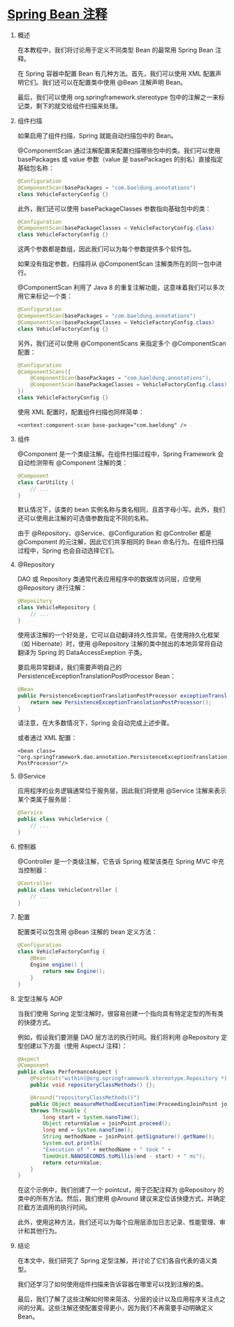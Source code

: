 # [Spring Bean 注释](https://www.baeldung.com/spring-bean-annotations)

1. 概述

    在本教程中，我们将讨论用于定义不同类型 Bean 的最常用 Spring Bean 注释。

    在 Spring 容器中配置 Bean 有几种方法。首先，我们可以使用 XML 配置声明它们。我们还可以在配置类中使用 @Bean 注解声明 Bean。

    最后，我们可以使用 org.springframework.stereotype 包中的注解之一来标记类，剩下的就交给组件扫描来处理。

2. 组件扫描

    如果启用了组件扫描，Spring 就能自动扫描包中的 Bean。

    @ComponentScan 通过注解配置来配置扫描哪些包中的类。我们可以使用 basePackages 或 value 参数（value 是 basePackages 的别名）直接指定基础包名称：

    ```java
    @Configuration
    @ComponentScan(basePackages = "com.baeldung.annotations")
    class VehicleFactoryConfig {}
    ```

    此外，我们还可以使用 basePackageClasses 参数指向基础包中的类：

    ```java
    @Configuration
    @ComponentScan(basePackageClasses = VehicleFactoryConfig.class)
    class VehicleFactoryConfig {}
    ```

    这两个参数都是数组，因此我们可以为每个参数提供多个软件包。

    如果没有指定参数，扫描将从 @ComponentScan 注解类所在的同一包中进行。

    @ComponentScan 利用了 Java 8 的重复注解功能，这意味着我们可以多次用它来标记一个类：

    ```java
    @Configuration
    @ComponentScan(basePackages = "com.baeldung.annotations")
    @ComponentScan(basePackageClasses = VehicleFactoryConfig.class)
    class VehicleFactoryConfig {}
    ```

    另外，我们还可以使用 @ComponentScans 来指定多个 @ComponentScan 配置：

    ```java
    @Configuration
    @ComponentScans({ 
        @ComponentScan(basePackages = "com.baeldung.annotations"), 
        @ComponentScan(basePackageClasses = VehicleFactoryConfig.class)
    })
    class VehicleFactoryConfig {}
    ```

    使用 XML 配置时，配置组件扫描也同样简单：

    `<context:component-scan base-package="com.baeldung" />` 

3. 组件

    @Component 是一个类级注解。在组件扫描过程中，Spring Framework 会自动检测带有 @Component 注解的类：

    ```java
    @Component
    class CarUtility {
        // ...
    }
    ```

    默认情况下，该类的 bean 实例名称与类名相同，且首字母小写。此外，我们还可以使用此注解的可选值参数指定不同的名称。

    由于 @Repository、@Service、@Configuration 和 @Controller 都是 @Component 的元注解，因此它们共享相同的 Bean 命名行为。在组件扫描过程中，Spring 也会自动选择它们。

4. @Repository

    DAO 或 Repository 类通常代表应用程序中的数据库访问层，应使用 @Repository 进行注解：

    ```java
    @Repository
    class VehicleRepository {
        // ...
    }
    ```

    使用该注解的一个好处是，它可以自动翻译持久性异常。在使用持久化框架（如 Hibernate）时，使用 @Repository 注解的类中抛出的本地异常将自动翻译为 Spring 的 DataAccessExeption 子类。

    要启用异常翻译，我们需要声明自己的 PersistenceExceptionTranslationPostProcessor Bean：

    ```java
    @Bean
    public PersistenceExceptionTranslationPostProcessor exceptionTranslation() {
        return new PersistenceExceptionTranslationPostProcessor();
    }
    ```

    请注意，在大多数情况下，Spring 会自动完成上述步骤。

    或者通过 XML 配置：

    `<bean class= "org.springframework.dao.annotation.PersistenceExceptionTranslationPostProcessor"/>`

5. @Service

    应用程序的业务逻辑通常位于服务层，因此我们将使用 @Service 注解来表示某个类属于服务层：

    ```java
    @Service
    public class VehicleService {
        // ...
    }
    ```

6. 控制器

    @Controller 是一个类级注解，它告诉 Spring 框架该类在 Spring MVC 中充当控制器：

    ```java
    @Controller
    public class VehicleController {
        // ...
    }
    ```

7. 配置

    配置类可以包含用 @Bean 注解的 bean 定义方法：

    ```java
    @Configuration
    class VehicleFactoryConfig {
        @Bean
        Engine engine() {
            return new Engine();
        }
    }
    ```

8. 定型注解与 AOP

    当我们使用 Spring 定型注解时，很容易创建一个指向具有特定定型的所有类的快捷方式。

    例如，假设我们要测量 DAO 层方法的执行时间。我们将利用 @Repository 定型创建以下方面（使用 AspectJ 注释）：

    ```java
    @Aspect
    @Component
    public class PerformanceAspect {
        @Pointcut("within(@org.springframework.stereotype.Repository *)")
        public void repositoryClassMethods() {};

        @Around("repositoryClassMethods()")
        public Object measureMethodExecutionTime(ProceedingJoinPoint joinPoint) 
        throws Throwable {
            long start = System.nanoTime();
            Object returnValue = joinPoint.proceed();
            long end = System.nanoTime();
            String methodName = joinPoint.getSignature().getName();
            System.out.println(
            "Execution of " + methodName + " took " + 
            TimeUnit.NANOSECONDS.toMillis(end - start) + " ms");
            return returnValue;
        }
    }
    ```

    在这个示例中，我们创建了一个 pointcut，用于匹配注释为 @Repository 的类中的所有方法。然后，我们使用 @Around 建议来定位该快捷方式，并确定拦截方法调用的执行时间。

    此外，使用这种方法，我们还可以为每个应用层添加日志记录、性能管理、审计和其他行为。

9. 结论

    在本文中，我们研究了 Spring 定型注解，并讨论了它们各自代表的语义类型。

    我们还学习了如何使用组件扫描来告诉容器在哪里可以找到注解的类。

    最后，我们了解了这些注解如何带来简洁、分层的设计以及应用程序关注点之间的分离。这些注解还使配置变得更小，因为我们不再需要手动明确定义 Bean。
